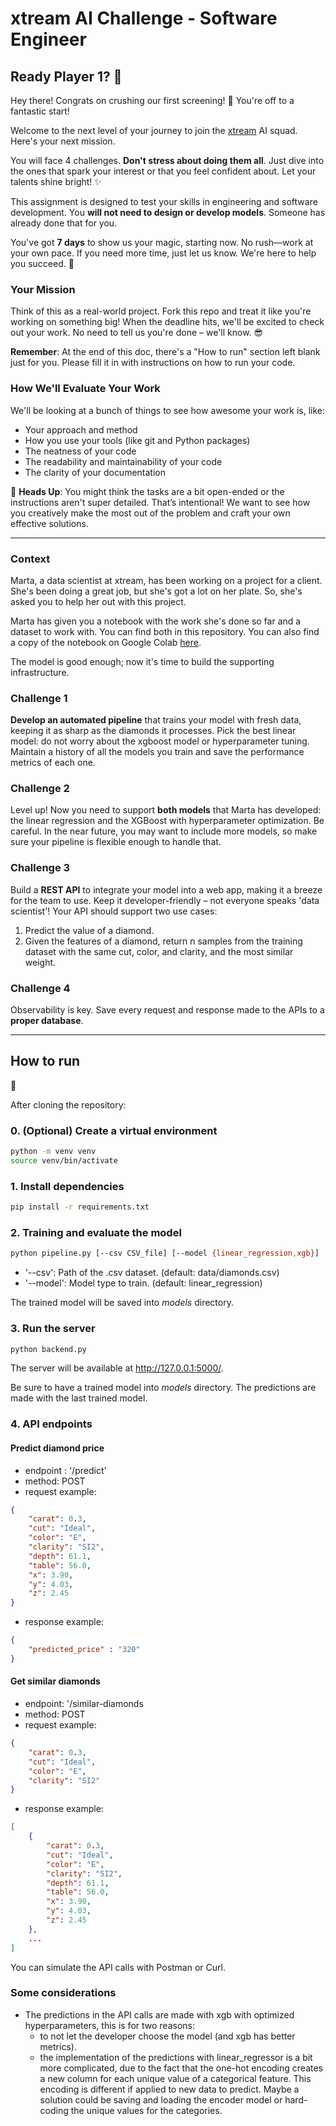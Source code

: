 # xtream AI Challenge - Software Engineer

## Ready Player 1? 🚀

Hey there! Congrats on crushing our first screening! 🎉 You're off to a fantastic start!

Welcome to the next level of your journey to join the [xtream](https://xtreamers.io) AI squad. Here's your next mission.

You will face 4 challenges. **Don't stress about doing them all**. Just dive into the ones that spark your interest or that you feel confident about. Let your talents shine bright! ✨

This assignment is designed to test your skills in engineering and software development. You **will not need to design or develop models**. Someone has already done that for you. 

You've got **7 days** to show us your magic, starting now. No rush—work at your own pace. If you need more time, just let us know. We're here to help you succeed. 🤝

### Your Mission
[comment]: # (Well, well, well. Nice to see you around! You found an Easter Egg! Put the picture of an iguana at the beginning of the "How to Run" section, just to let us know. And have fun with the challenges! 🦎)

Think of this as a real-world project. Fork this repo and treat it like you're working on something big! When the deadline hits, we'll be excited to check out your work. No need to tell us you're done – we'll know. 😎

**Remember**: At the end of this doc, there's a "How to run" section left blank just for you. Please fill it in with instructions on how to run your code.

### How We'll Evaluate Your Work

We'll be looking at a bunch of things to see how awesome your work is, like:

* Your approach and method
* How you use your tools (like git and Python packages)
* The neatness of your code
* The readability and maintainability of your code
* The clarity of your documentation

🚨 **Heads Up**: You might think the tasks are a bit open-ended or the instructions aren't super detailed. That’s intentional! We want to see how you creatively make the most out of the problem and craft your own effective solutions.

---

### Context

Marta, a data scientist at xtream, has been working on a project for a client. She's been doing a great job, but she's got a lot on her plate. So, she's asked you to help her out with this project.

Marta has given you a notebook with the work she's done so far and a dataset to work with. You can find both in this repository.
You can also find a copy of the notebook on Google Colab [here](https://colab.research.google.com/drive/1ZUg5sAj-nW0k3E5fEcDuDBdQF-IhTQrd?usp=sharing).

The model is good enough; now it's time to build the supporting infrastructure.

### Challenge 1

**Develop an automated pipeline** that trains your model with fresh data, keeping it as sharp as the diamonds it processes. 
Pick the best linear model: do not worry about the xgboost model or hyperparameter tuning. 
Maintain a history of all the models you train and save the performance metrics of each one.

### Challenge 2

Level up! Now you need to support **both models** that Marta has developed: the linear regression and the XGBoost with hyperparameter optimization. 
Be careful. 
In the near future, you may want to include more models, so make sure your pipeline is flexible enough to handle that.

### Challenge 3

Build a **REST API** to integrate your model into a web app, making it a breeze for the team to use. Keep it developer-friendly – not everyone speaks 'data scientist'! 
Your API should support two use cases:
1. Predict the value of a diamond.
2. Given the features of a diamond, return n samples from the training dataset with the same cut, color, and clarity, and the most similar weight.

### Challenge 4

Observability is key. Save every request and response made to the APIs to a **proper database**.

---

## How to run
🦎

After cloning the repository:

### 0. (Optional) Create a virtual environment 

```bash
python -m venv venv
source venv/bin/activate
```
### 1. Install dependencies

```bash
pip install -r requirements.txt
```

### 2. Training and evaluate the model
```bash
python pipeline.py [--csv CSV_file] [--model {linear_regression,xgb}]
```

- '--csv': Path of the .csv dataset. (default: data/diamonds.csv)
- '--model': Model type to train. (default: linear_regression)

The trained model will be saved into _models_ directory.
### 3. Run the server
```bash
python backend.py
```
The server will be available at http://127.0.0.1:5000/.

Be sure to have a trained model into _models_ directory.
The predictions are made with the last trained model.

### 4. API endpoints

#### Predict diamond price

- endpoint : '/predict'
- method: POST
- request example:
```JSON
{
    "carat": 0.3,
    "cut": "Ideal",
    "color": "E",
    "clarity": "SI2",
    "depth": 61.1,
    "table": 56.0,
    "x": 3.90,
    "y": 4.03,
    "z": 2.45
}
```
- response example:
```JSON
{
    "predicted_price" : "320"
}
```

#### Get similar diamonds
- endpoint: '/similar-diamonds
- method: POST
- request example: 
```JSON
{
    "carat": 0.3,
    "cut": "Ideal",
    "color": "E",
    "clarity": "SI2"
}
```
- response example:
```JSON
[
    {
        "carat": 0.3,
        "cut": "Ideal",
        "color": "E",
        "clarity": "SI2",
        "depth": 61.1,
        "table": 56.0,
        "x": 3.90,
        "y": 4.03,
        "z": 2.45
    },
    ...
]
```

You can simulate the API calls with Postman or Curl.

### Some considerations
- The predictions in the API calls are made with xgb with optimized hyperparameters, this is for two reasons:
    - to not let the developer choose the model (and xgb has better metrics).
    - the implementation of the predictions with linear_regressor is a bit more complicated, due to the fact that the one-hot encoding creates a new column for each unique value of a categorical feature. This encoding is different if applied to new data to predict. Maybe a solution could be saving and loading the encoder model or hard-coding the unique values for the categories.
